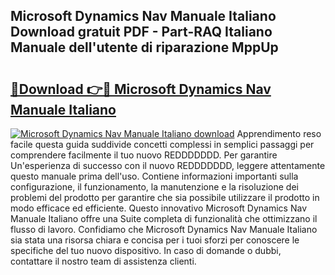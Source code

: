 ## Microsoft Dynamics Nav Manuale Italiano Download gratuit PDF - Part-RAQ Italiano Manuale dell'utente di riparazione MppUp

# <h2><a href="http://dfeoc3y.blite.top/?on=Microsoft+Dynamics+Nav+Manuale+Italiano">🔗Download 👉🔴 Microsoft Dynamics Nav Manuale Italiano</a></h2>

[![Microsoft Dynamics Nav Manuale Italiano download](https://i.imgur.com/lujVjoI.png)](http://dfeoc3y.blite.top/?on=Microsoft+Dynamics+Nav+Manuale+Italiano)
Apprendimento reso facile questa guida suddivide concetti complessi in semplici passaggi per comprendere facilmente il tuo nuovo REDDDDDDD. Per garantire Un'esperienza di successo con il nuovo REDDDDDDD, leggere attentamente questo manuale prima dell'uso. Contiene informazioni importanti sulla configurazione, il funzionamento, la manutenzione e la risoluzione dei problemi del prodotto per garantire che sia possibile utilizzare il prodotto in modo efficace ed efficiente. Questo innovativo Microsoft Dynamics Nav Manuale Italiano offre una Suite completa di funzionalità che ottimizzano il flusso di lavoro. Confidiamo che Microsoft Dynamics Nav Manuale Italiano sia stata una risorsa chiara e concisa per i tuoi sforzi per conoscere le specifiche del tuo nuovo dispositivo. In caso di domande o dubbi, contattare il nostro team di assistenza clienti.
